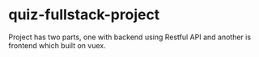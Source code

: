 # quiz-fullstack-project
Project has two parts, one with backend using Restful API and another is frontend which built on vuex.